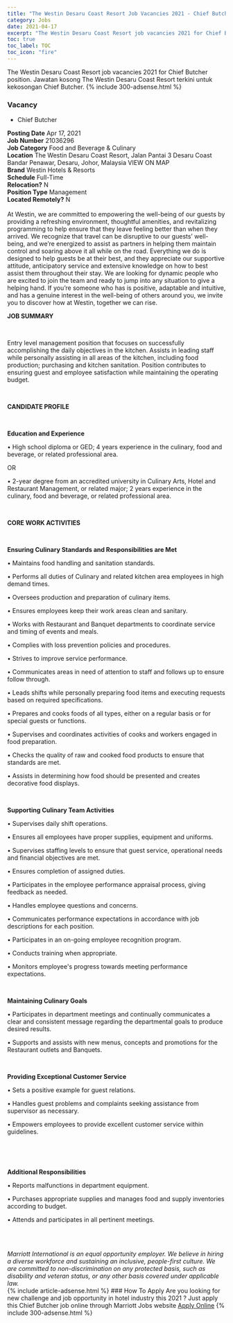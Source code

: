 ```yaml
---
title: "The Westin Desaru Coast Resort Job Vacancies 2021 - Chief Butcher" 
category: Jobs 
date: 2021-04-17 
excerpt: "The Westin Desaru Coast Resort job vacancies 2021 for Chief Butcher position. Jawatan kosong The Westin Desaru Coast Resort terkini untuk kekosongan Chief Butcher." 
toc: true 
toc_label: TOC 
toc_icon: "fire" 
--- 
```


The Westin Desaru Coast Resort job vacancies 2021 for Chief Butcher position. Jawatan kosong The Westin Desaru Coast Resort terkini untuk kekosongan Chief Butcher. 
{% include 300-adsense.html %} 
### Vacancy 
- Chief Butcher 
<div><div><b>Posting Date</b> Apr 17, 2021<br><b>Job Number</b> 21036296<br><b>Job Category</b> Food and Beverage &amp; Culinary<br><b>Location</b> The Westin Desaru Coast Resort, Jalan Pantai 3 Desaru Coast Bandar Penawar, Desaru, Johor, Malaysia VIEW ON MAP<br><b>Brand</b> Westin Hotels &amp; Resorts<br><b>Schedule</b> Full-Time<br><b>Relocation?</b> N<br><b>Position Type</b> Management<br><b>Located Remotely?</b> N<br><br>At Westin, we are committed to empowering the well-being of our guests by providing a refreshing environment, thoughtful amenities, and revitalizing programming to help ensure that they leave feeling better than when they arrived. We recognize that travel can be disruptive to our guests&#8217; well-being, and we&#8217;re energized to assist as partners in helping them maintain control and soaring above it all while on the road. Everything we do is designed to help guests be at their best, and they appreciate our supportive attitude, anticipatory service and extensive knowledge on how to best assist them throughout their stay. We are looking for dynamic people who are excited to join the team and ready to jump into any situation to give a helping hand. If you&#8217;re someone who has is positive, adaptable and intuitive, and has a genuine interest in the well-being of others around you, we invite you to discover how at Westin, together we can rise.<br></div><div> <p><strong>JOB SUMMARY</strong></p> <p>&#160;</p> <p>Entry level management position that focuses on successfully accomplishing the daily objectives in the kitchen. Assists in leading staff while personally assisting in all areas of the kitchen, including food production; purchasing and kitchen sanitation. Position contributes to ensuring guest and employee satisfaction while maintaining the operating budget.</p> <p>&#160;</p> <p><strong>CANDIDATE PROFILE </strong></p> <p>&#160;</p> <p><strong>Education and Experience</strong></p> <p>&#8226; High school diploma or GED; 4 years experience in the culinary, food and beverage, or related professional area.</p> <p>OR</p> <p>&#8226; 2-year degree from an accredited university in Culinary Arts, Hotel and Restaurant Management, or related major; 2 years experience in the culinary, food and beverage, or related professional area.</p> <p>&#160;</p> <p><strong>CORE WORK ACTIVITIES </strong></p> <p>&#160;</p> <p><strong>Ensuring Culinary Standards and Responsibilities are Met</strong></p> <p>&#8226; Maintains food handling and sanitation standards.</p> <p>&#8226; Performs all duties of Culinary and related kitchen area employees in high demand times.</p> <p>&#8226; Oversees production and preparation of culinary items.</p> <p>&#8226; Ensures employees keep their work areas clean and sanitary.</p> <p>&#8226; Works with Restaurant and Banquet departments to coordinate service and timing of events and meals.</p> <p>&#8226; Complies with loss prevention policies and procedures.</p> <p>&#8226; Strives to improve service performance.</p> <p>&#8226; Communicates areas in need of attention to staff and follows up to ensure follow through.</p> <p>&#8226; Leads shifts while personally preparing food items and executing requests based on required specifications.</p> <p>&#8226; Prepares and cooks foods of all types, either on a regular basis or for special guests or functions.</p> <p>&#8226; Supervises and coordinates activities of cooks and workers engaged in food preparation.</p> <p>&#8226; Checks the quality of raw and cooked food products to ensure that standards are met.</p> <p>&#8226; Assists in determining how food should be presented and creates decorative food displays.</p> <p>&#160;</p> <p><strong>Supporting Culinary Team Activities</strong></p> <p>&#8226; Supervises daily shift operations.</p> <p>&#8226; Ensures all employees have proper supplies, equipment and uniforms.</p> <p>&#8226; Supervises staffing levels to ensure that guest service, operational needs and financial objectives are met.</p> <p>&#8226; Ensures completion of assigned duties.</p> <p>&#8226; Participates in the employee performance appraisal process, giving feedback as needed.</p> <p>&#8226; Handles employee questions and concerns.</p> <p>&#8226; Communicates performance expectations in accordance with job descriptions for each position.</p> <p>&#8226; Participates in an on-going employee recognition program.</p> <p>&#8226; Conducts training when appropriate.</p> <p>&#8226; Monitors employee's progress towards meeting performance expectations.</p> <p>&#160;</p> <p><strong>Maintaining Culinary Goals</strong></p> <p>&#8226; Participates in department meetings and continually communicates a clear and consistent message regarding the departmental goals to produce desired results.</p> <p>&#8226; Supports and assists with new menus, concepts and promotions for the Restaurant outlets and Banquets.</p> <p>&#160;</p> <p><strong>Providing Exceptional Customer Service</strong></p> <p>&#8226; Sets a positive example for guest relations.</p> <p>&#8226; Handles guest problems and complaints seeking assistance from supervisor as necessary.</p> <p>&#8226; Empowers employees to provide excellent customer service within guidelines.</p> <p>&#160;</p> <p>&#160;</p> <p><strong>Additional Responsibilities</strong></p> <p>&#8226; Reports malfunctions in department equipment.</p> <p>&#8226; Purchases appropriate supplies and manages food and supply inventories according to budget.</p> <p>&#8226; Attends and participates in all pertinent meetings.</p> <p>&#160;</p> </div> <div> &#160;</div> <em>Marriott International is an equal opportunity employer.&#160;We believe in hiring a diverse workforce and sustaining an inclusive, people-first culture.&#160;We are committed to non-discrimination on&#160;any&#160;protected&#160;basis, such as disability and veteran status, or any other basis covered under applicable law.</em><br></div> 
{% include article-adsense.html %} 
### How To Apply 
Are you looking for new challenge and job opportunity in hotel industry this 2021 ?
Just apply this Chief Butcher job online through Marriott Jobs website 
<a href="https://jobs.marriott.com/marriott/jobs/21036296?lang=en-us" class="btn btn--info" target="_blank" rel="nofollow noopenner">Apply Online</a> 
{% include 300-adsense.html %} 